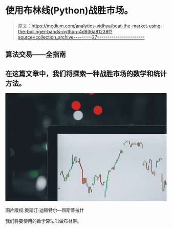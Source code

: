 # 使用布林线(Python)战胜市场。

> 原文：<https://medium.com/analytics-vidhya/beat-the-market-using-the-bollinger-bands-python-4d936a81239f?source=collection_archive---------27----------------------->

## 算法交易——全指南

## 在这篇文章中，我们将探索一种战胜市场的数学和统计方法。

![](img/0ea0d8334311ca8440fcfa8749dde6a7.png)

图片版权:奥斯汀·迪斯特尔—昂斯普拉什

我们将要使用的数学算法叫做布林带。